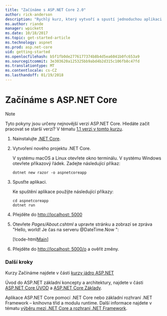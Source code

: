 ```yaml
---
title: "Začínáme s ASP.NET Core 2.0"
author: rick-anderson
description: "Rychlý kurz, který vytvoří a spustí jednoduchou aplikaci Hello World pomocí ASP.NET Core."
ms.author: riande
manager: wpickett
ms.date: 10/18/2017
ms.topic: get-started-article
ms.technology: aspnet
ms.prod: asp.net-core
uid: getting-started
ms.openlocfilehash: b5f1fb0de2776177374b8b4d5ea6041b0fc653a9
ms.sourcegitcommit: 3e303620a125325bb9abd4b2d315c106fb8c47fd
ms.translationtype: MT
ms.contentlocale: cs-CZ
ms.lasthandoff: 01/19/2018
---
```

# <a name="get-started-with-aspnet-core"></a>Začínáme s ASP.NET Core

> [!NOTE]
> Tyto pokyny jsou určeny nejnovější verzi ASP.NET Core. Hledáte začít pracovat se starší verzí? V tématu [1.1 verzi v tomto kurzu](xref:getting-started-1.1).

1. Nainstalujte [.NET Core](https://www.microsoft.com/net/core/).

2. Vytvoření nového projektu .NET Core.

   V systému macOS a Linux otevřete okno terminálu. V systému Windows otevřete příkazový řádek. Zadejte následující příkaz:

    ```terminal
    dotnet new razor -o aspnetcoreapp
    ```
    
4. Spusťte aplikaci.

    Ke spuštění aplikace použijte následující příkazy:

    ```terminal
    cd aspnetcoreapp
    dotnet run
    ```

5. Přejděte do [http://localhost: 5000](http://localhost:5000)

6. Otevřete *Pages/About.cshtml* a upravte stránku a zobrazí se zpráva "Hello, world! Je čas na serveru @DateTime.Now ":

    [!code-html[Main](getting-started/sample/getting-started/about.cshtml?highlight=9&range=1-9)]

7. Přejděte do [http://localhost: 5000/o](http://localhost:5000/About) a ověřit změny.

### <a name="next-steps"></a>Další kroky

Kurzy Začínáme najdete v části [kurzy jádro ASP.NET](tutorials/index.md)

Úvod do ASP.NET základní koncepty a architektury, najdete v části [ASP.NET Core ÚVOD](index.md) a [ASP.NET Core Základy](fundamentals/index.md).

Aplikace ASP.NET Core pomocí .NET Core nebo základní rozhraní .NET Framework – knihovna tříd a modulu runtime. Další informace najdete v tématu [výběru mezi .NET Core a rozhraní .NET Framework](https://docs.microsoft.com/dotnet/articles/standard/choosing-core-framework-server).
